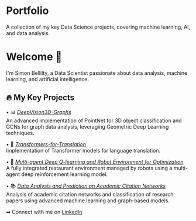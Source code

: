 # Portfolio
A collection of my key Data Science projects, covering machine learning, AI, and data analysis.

# Welcome 👋  

I'm Simon Bellilty, a Data Scientist passionate about data analysis, machine learning, and artificial intelligence.  

## 🔥 My Key Projects  

•⁠  ⁠📊 [*DeepVision3D-Graphs*](https://github.com/Bellilty/DeepVision3D-Graphs)  
  An advanced implementation of PointNet for 3D object classification and GCNs for graph data analysis, leveraging Geometric Deep Learning techniques.  

•⁠  ⁠🤖 [*Transformers-for-Translation*](https://github.com/Bellilty/Transformers-for-Translation)  
  Implementation of Transformer models for language translation.  

•⁠  ⁠🏡 [*Multi-agent Deep Q-learning and Robot Environment for Optimization*](https://github.com/Bellilty/multi-agent-Deep-Q-learning-and-robot-environement-for-optimization)  
  A fully integrated restaurant environment managed by robots using a multi-agent deep reinforcement learning model.  

•⁠  ⁠📚 [*Data Analysis and Prediction on Academic Citation Networks*](https://github.com/Bellilty/Data-Analysis-and-Prediction-on-Academic-Citation-Networks)  
  Analysis of academic citation networks and classification of research papers using advanced machine learning and graph-based models.  

➡ Connect with me on [LinkedIn](https://linkedin.com/in/simon-b-2034788b)

